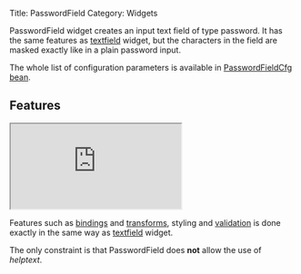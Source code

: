 Title: PasswordField
Category: Widgets

PasswordField widget creates an input text field of type password.
It has the same features as [textfield](textfield) widget, but the characters in the field are masked exactly like in a plain password input.

<script src='http://snippets.ariatemplates.com/snippets/github.com/ariatemplates/documentation-code/%VERSION%/snippets/widgets/passwordfield/Snippet.tpl?tag=wgtPasswordField&lang=at&outdent=true'></script>

The whole list of configuration parameters is available in [PasswordFieldCfg bean](http://ariatemplates.com/api/#aria.widgets.CfgBeans:PasswordFieldCfg).

## Features
<iframe class='samples' src='http://snippets.ariatemplates.com/samples/github.com/ariatemplates/documentation-code/%VERSION%/samples/widgets/passwordfield/?skip=1' ></iframe>

Features such as [bindings](widget_bindings) and [transforms](transforms), styling and [validation](validators) is done exactly in the same way as [textfield](textfield) widget.

The only constraint is that PasswordField does **not** allow the use of _helptext_.
